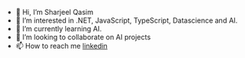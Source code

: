 - 👋 Hi, I’m Sharjeel Qasim
- 👀 I’m interested in .NET, JavaScript, TypeScript, Datascience and AI.
- 🌱 I’m currently learning AI.
- 💞️ I’m looking to collaborate on AI projects
- 📫 How to reach me [linkedin](https://www.linkedin.com/in/sharjeelqasim/)

<!---
sharjeel-qasim/sharjeel-qasim is a ✨ special ✨ repository because its `README.md` (this file) appears on your GitHub profile.
You can click the Preview link to take a look at your changes.
--->
